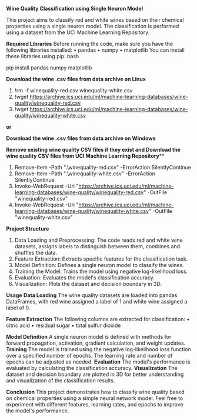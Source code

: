 **Wine Quality Classification using Single Neuron Model**

This project aims to classify red and white wines based on their chemical properties using a single neuron model. The classification is performed using a dataset from the UCI Machine Learning Repository.

**Required Libraries**
Before running the code, make sure you have the following libraries installed:
•	pandas
•	numpy
•	matplotlib
You can install these libraries using pip:
bash

pip install pandas numpy matplotlib

**Download the wine .csv files from data archive on Linux**
1. !rm -f winequality-red.csv winequality-white.csv
2. !wget https://archive.ics.uci.edu/ml/machine-learning-databases/wine-quality/winequality-red.csv
3. !wget https://archive.ics.uci.edu/ml/machine-learning-databases/wine-quality/winequality-white.csv

**or**

**Download the wine .csv files from data archive on Windows**

**Remove existing wine quality CSV files if they exist and Download the wine quality CSV files from UCI Machine Learning Repository****
1. Remove-Item -Path ".\winequality-red.csv" -ErrorAction SilentlyContinue
2. Remove-Item -Path ".\winequality-white.csv" -ErrorAction SilentlyContinue
3. Invoke-WebRequest -Uri "https://archive.ics.uci.edu/ml/machine-learning-databases/wine-quality/winequality-red.csv" -OutFile "winequality-red.csv"
4. Invoke-WebRequest -Uri "https://archive.ics.uci.edu/ml/machine-learning-databases/wine-quality/winequality-white.csv" -OutFile "winequality-white.csv"

**Project Structure**
1.	Data Loading and Preprocessing: The code reads red and white wine datasets, assigns labels to distinguish between them, combines and shuffles the data.
2.	Feature Extraction: Extracts specific features for the classification task.
3.	Model Definition: Defines a single neuron model to classify the wines.
4.	Training the Model: Trains the model using negative log-likelihood loss.
5.	Evaluation: Evaluates the model's classification accuracy.
6.	Visualization: Plots the dataset and decision boundary in 3D.

**Usage**
**Data Loading**
The wine quality datasets are loaded into pandas DataFrames, with red wine assigned a label of 1 and white wine assigned a label of 0.

**Feature Extraction**
The following columns are extracted for classification:
•	citric acid
•	residual sugar
•	total sulfur dioxide

**Model Definition**
A single neuron model is defined with methods for forward propagation, activation, gradient calculation, and weight updates.
**Training**
The model is trained using the negative log-likelihood loss function over a specified number of epochs. The learning rate and number of epochs can be adjusted as needed.
**Evaluation**
The model's performance is evaluated by calculating the classification accuracy.
**Visualization**
The dataset and decision boundary are plotted in 3D for better understanding and visualization of the classification results.

**Conclusion**
This project demonstrates how to classify wine quality based on chemical properties using a simple neural network model. Feel free to experiment with different features, learning rates, and epochs to improve the model's performance.

